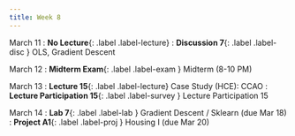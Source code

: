 ```yaml
---
title: Week 8
---
```


March 11
: **No Lecture**{: .label .label-lecture}
: **Discussion 7**{: .label .label-disc } OLS, Gradient Descent

March 12
: **Midterm Exam**{: .label .label-exam } Midterm (8-10 PM)

March 13
: **Lecture 15**{: .label .label-lecture} Case Study (HCE): CCAO
: **Lecture Participation 15**{: .label .label-survey } Lecture Participation 15

March 14
: **Lab 7**{: .label .label-lab }  Gradient Descent / Sklearn (due Mar 18)
: **Project A1**{: .label .label-proj } Housing I (due Mar 20)